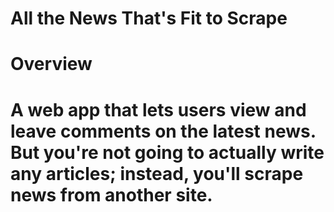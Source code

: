 # All the News That's Fit to Scrape

# Overview

# A web app that lets users view and leave comments on the latest news. But you're not going to actually write any articles; instead, you'll scrape news from another site.